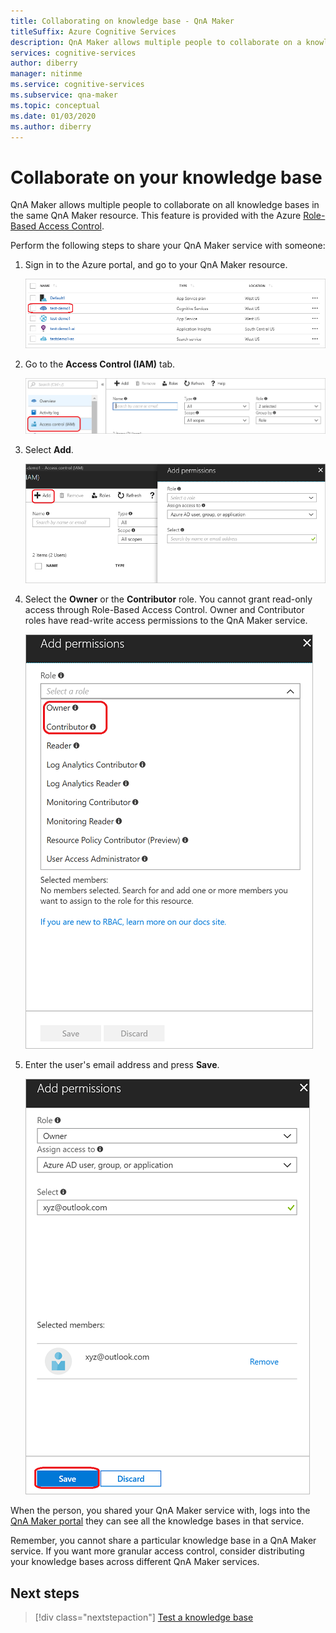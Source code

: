 ```yaml
---
title: Collaborating on knowledge base - QnA Maker
titleSuffix: Azure Cognitive Services
description: QnA Maker allows multiple people to collaborate on a knowledge base. This feature is provided with the Azure Role-Based Access Control.
services: cognitive-services
author: diberry
manager: nitinme
ms.service: cognitive-services
ms.subservice: qna-maker
ms.topic: conceptual
ms.date: 01/03/2020
ms.author: diberry
---
```


# Collaborate on your knowledge base

QnA Maker allows multiple people to collaborate on all knowledge bases in the same QnA Maker resource. This feature is provided with the Azure [Role-Based Access Control](https://docs.microsoft.com/azure/active-directory/role-based-access-control-configure).

Perform the following steps to share your QnA Maker service with someone:

1. Sign in to the Azure portal, and go to your QnA Maker resource.

    ![QnA Maker resource list](../media/qnamaker-how-to-collaborate-knowledge-base/qnamaker-resource-list.PNG)

1. Go to the **Access Control (IAM)** tab.

    ![QnA Maker IAM](../media/qnamaker-how-to-collaborate-knowledge-base/qnamaker-iam.PNG)

1. Select **Add**.

    ![QnA Maker IAM add](../media/qnamaker-how-to-collaborate-knowledge-base/qnamaker-iam-add.PNG)

1. Select the **Owner** or the **Contributor** role. You cannot grant read-only access through Role-Based Access Control. Owner and Contributor roles have read-write access permissions to the QnA Maker service.

    ![QnA Maker IAM add role](../media/qnamaker-how-to-collaborate-knowledge-base/qnamaker-iam-add-role.PNG)

1. Enter the user's email address and press **Save**.

    ![QnA Maker IAM add email](../media/qnamaker-how-to-collaborate-knowledge-base/qnamaker-iam-add-email.PNG)

When the person, you shared your QnA Maker service with, logs into the [QnA Maker portal](https://qnamaker.ai) they can see all the knowledge bases in that service.

Remember, you cannot share a particular knowledge base in a QnA Maker service. If you want more granular access control, consider distributing your knowledge bases across different QnA Maker services.

## Next steps

> [!div class="nextstepaction"]
> [Test a knowledge base](./test-knowledge-base.md)

